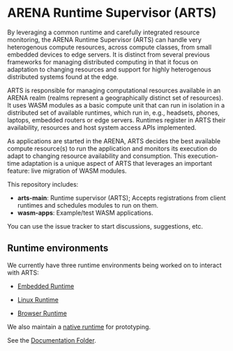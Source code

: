 # ARENA Runtime Supervisor (ARTS)

By leveraging a common runtime and carefully integrated resource monitoring, the ARENA Runtime Supervisor (ARTS) can handle very heterogenous compute resources, across compute classes, from small embedded devices to edge servers. It is distinct from several previous frameworks for managing distributed computing in that it focus on adaptation to changing resources and support for highly heterogenous distributed systems found at the edge.

ARTS is responsible for managing computational resources available in an ARENA realm (realms represent a geographically distinct set of resources). It uses WASM modules as a basic compute unit that can run in isolation in a distributed set of available runtimes, which run in, e.g., headsets, phones, laptops, embedded routers or edge servers. Runtimes register in ARTS their availability, resources and host system access APIs implemented.

As applications are started in the ARENA, ARTS decides the best available compute resource(s) to run the application and monitors its execution do adapt to changing resource availability and consumption. This execution-time adaptation is a unique aspect of ARTS that leverages an important feature: live migration of WASM modules.

This repository includes:
- **arts-main**: Runtime supervisor (ARTS); Accepts registrations from client runtimes and schedules modules to run on them.
- **wasm-apps**: Example/test WASM applications.

You can use the issue tracker to start discussions, suggestions, etc.

## Runtime environments

We currently have three runtime environments being worked on to interact with ARTS:
<!-- markdown-link-check-disable-next-line -->
 - [Embedded Runtime](https://github.com/conix-center/arena-runtime-zephyr)
<!-- markdown-link-check-disable-next-line -->
 - [Linux Runtime](https://github.com/conix-center/arena-runtime-linux)
<!-- markdown-link-check-disable-next-line -->
 - [Browser Runtime](https://github.com/conix-center/arena-runtime-browser)

We also maintain a [native runtime](https://github.com/conix-center/arena-runtime-native) for prototyping.

See the [Documentation Folder](docs/).
